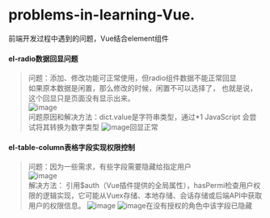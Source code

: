 # problems-in-learning-Vue.
前端开发过程中遇到的问题，Vue结合element组件  
#### el-radio数据回显问题  
>问题：添加、修改功能可正常使用，但radio组件数据不能正常回显  
     如果原本数据是闲置，那么修改的时候，闲置不可以选择了， 也就是说，这个回显只是页面没有显示出来。  
![image](https://github.com/user-attachments/assets/b4e9a28d-497f-4579-9285-5579a48a6955)   
问题原因和解决方法：dict.value是字符串类型，通过*1 JavaScript 会尝试将其转换为数字类型
![image](https://github.com/user-attachments/assets/36f11105-e5d7-4e0d-bde8-7c096ea39ef9)回显正常
#### el-table-column表格字段实现权限控制
>问题：因为一些需求，有些字段需要隐藏给指定用户  
>![image](https://github.com/user-attachments/assets/be5c9218-606c-47a4-81b9-a886f9255668)  
解决方法： 引用$auth（Vue插件提供的全局属性），hasPermi检查用户权限的逻辑实现，它可能从Vuex存储、本地存储、会话存储或后端API中获取用户的权限信息。
![image](https://github.com/user-attachments/assets/f555c4e8-46a3-4c3c-8a69-dcb35c89f45d)
![image](https://github.com/user-attachments/assets/e7d1b9e0-942c-468b-ac2d-014220909386)在没有授权的角色中该字段已隐藏

